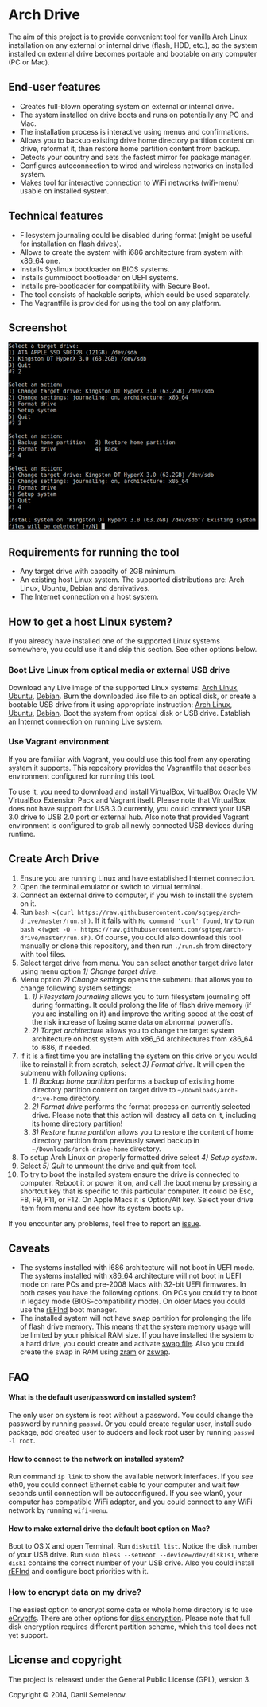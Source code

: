 # Arch Drive

The aim of this project is to provide convenient tool for vanilla Arch Linux installation on any external or internal drive (flash, HDD, etc.), so the system installed on external drive becomes portable and bootable on any computer (PC or Mac).

## End-user features

- Creates full-blown operating system on external or internal drive.
- The system installed on drive boots and runs on potentially any PC and Mac.
- The installation process is interactive using menus and confirmations.
- Allows you to backup existing drive home directory partition content on drive, reformat it, than restore home partition content from backup.
- Detects your country and sets the fastest mirror for package manager.
- Configures autoconnection to wired and wireless networks on installed system.
- Makes tool for interactive connection to WiFi networks (wifi-menu) usable on installed system.

## Technical features

- Filesystem journaling could be disabled during format (might be useful for installation on flash drives).
- Allows to create the system with i686 architecture from system with x86\_64 one.
- Installs Syslinux bootloader on BIOS systems.
- Installs gummiboot bootloader on UEFI systems.
- Installs pre-bootloader for compatibility with Secure Boot.
- The tool consists of hackable scripts, which could be used separately.
- The Vagrantfile is provided for using the tool on any platform.

## Screenshot

![Screenshot](screenshot.png?raw=true)

## Requirements for running the tool

- Any target drive with capacity of 2GB minimum.
- An existing host Linux system. The supported distributions are: Arch Linux, Ubuntu, Debian and derrivatives.
- The Internet connection on a host system.

## How to get a host Linux system?

If you already have installed one of the supported Linux systems somewhere, you could use it and skip this section. See other options below.

### Boot Live Linux from optical media or external USB drive

Download any Live image of the supported Linux systems: [Arch Linux](https://www.archlinux.org/download/), [Ubuntu](http://www.ubuntu.com/download/desktop/), [Debian](http://live.debian.net/cdimage/release/stable+nonfree/). Burn the downloaded .iso file to an optical disk, or create a bootable USB drive from it using appropriate instruction: [Arch Linux](https://wiki.archlinux.org/index.php/USB_Flash_Installation_Media), [Ubuntu](http://www.ubuntu.com/download/desktop/), [Debian](http://live.debian.net/manual/stable/html/live-manual/the-basics.en.html#181). Boot the system from optical disk or USB drive. Establish an Internet connection on running Live system.

### Use Vagrant environment

If you are familiar with Vagrant, you could use this tool from any operating system it supports. This repository provides the Vagrantfile that describes environment configured for running this tool.

To use it, you need to download and install VirtualBox, VirtualBox Oracle VM VirtualBox Extension Pack and Vagrant itself. Please note that VirtualBox does not have support for USB 3.0 currently, you could connect your USB 3.0 drive to USB 2.0 port or external hub. Also note that provided Vagrant environment is configured to grab all newly connected USB devices during runtime.

## Create Arch Drive

1. Ensure you are running Linux and have established Internet connection.
2. Open the terminal emulator or switch to virtual terminal.
3. Connect an external drive to computer, if you wish to install the system on it.
4. Run `bash <(curl https://raw.githubusercontent.com/sgtpep/arch-drive/master/run.sh)`. If it fails with `No command 'curl' found`, try to run `bash <(wget -O - https://raw.githubusercontent.com/sgtpep/arch-drive/master/run.sh)`. Of course, you could also download this tool manually or clone this repository, and then run `./run.sh` from directory with tool files.
5. Select target drive from menu. You can select another target drive later using menu option *1) Change target drive*.
6. Menu option *2) Change settings* opens the submenu that allows you to change following system settings:
    1. *1) Filesystem journaling* allows you to turn filesystem journaling off during formatting. It could prolong the life of flash drive memory (if you are installing on it) and improve the writing speed at the cost of the risk increase of losing some data on abnormal poweroffs.
    2. *2) Target architecture* allows you to change the target system architecture on host system with x86\_64 architectures from x86\_64 to i686, if needed.
7. If it is a first time you are installing the system on this drive or you would like to reinstall it from scratch, select *3) Format drive*. It will open the submenu with following options:
    1. *1) Backup home partition* performs a backup of existing home directory partition content on target drive to `~/Downloads/arch-drive-home` directory.
    2. *2) Format drive* performs the format process on currently selected drive. Please note that this action will destroy all data on it, including its home directory partition!
    3. *3) Restore home partition* allows you to restore the content of home directory partition from previously saved backup in `~/Downloads/arch-drive-home` directory.
8. To setup Arch Linux on properly formatted drive select *4) Setup system*.
9. Select *5) Quit* to unmount the drive and quit from tool.
10. To try to boot the installed system ensure the drive is connected to computer. Reboot it or power it on, and call the boot menu by pressing a shortcut key that is specific to this particular computer. It could be Esc, F8, F9, F11, or F12. On Apple Macs it is Option/Alt key. Select your drive item from menu and see how its system boots up.

If you encounter any problems, feel free to report an [issue](https://github.com/sgtpep/arch-drive/issues).

## Caveats

- The systems installed with i686 architecture will not boot in UEFI mode. The systems installed with x86\_64 architecture will not boot in UEFI mode on rare PCs and pre-2008 Macs with 32-bit UEFI firmwares. In both cases you have the following options. On PCs you could try to boot in legacy mode (BIOS-compatibility mode). On older Macs you could use the [rEFInd](http://www.rodsbooks.com/refind/) boot manager.
- The installed system will not have swap partition for prolonging the life of flash drive memory. This means that the system memory usage will be limited by your phisical RAM size. If you have installed the system to a hard drive, you could create and activate [swap file](https://wiki.archlinux.org/index.php/Swap#Swap_file). Also you could create the swap in RAM using [zram](https://wiki.archlinux.org/index.php/maximizing_performance#Compcache.2FZram_or_zswap) or [zswap](https://wiki.archlinux.org/index.php/Zswap).

## FAQ

#### What is the default user/password on installed system?

The only user on system is root without a password. You could change the password by running `passwd`. Or you could create regular user, install sudo package, add created user to sudoers and lock root user by running `passwd -l root`. 

#### How to connect to the network on installed system?

Run command `ip link` to show the available network interfaces. If you see eth0, you could connect Ethernet cable to your computer and wait few seconds until connection will be autoconfigured. If you see wlan0, your computer has compatible WiFi adapter, and you could connect to any WiFi network by running `wifi-menu`.

#### How to make external drive the default boot option on Mac?

Boot to OS X and open Terminal. Run `diskutil list`. Notice the disk number of your USB drive. Run `sudo bless --setBoot --device=/dev/disk1s1`, where `disk1` contains the correct number of your USB drive. Also you could install [rEFInd](http://www.rodsbooks.com/refind/) and configure boot priorities with it.

### How to encrypt data on my drive?

The easiest option to encrypt some data or whole home directory is to use [eCryptfs](https://wiki.archlinux.org/index.php/ECryptfs). There are other options for [disk encryption](https://wiki.archlinux.org/index.php/Disk_encryption). Please note that full disk encryption requires different partition scheme, which this tool does not yet support.

## License and copyright

The project is released under the General Public License (GPL), version 3.

Copyright © 2014, Danil Semelenov.
